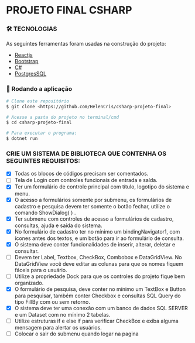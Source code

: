# PROJETO FINAL CSHARP

### 🛠 TECNOLOGIAS

As seguintes ferramentas foram usadas na construção do projeto:

  - [Reactjs](https://reactjs.org/)
  - [Bootstrap](https://getbootstrap.com/)
  - [C#](https://docs.microsoft.com/en-us/dotnet/csharp/)
  - [PostgresSQL](https://www.postgresql.org/)

### 🎲 Rodando a aplicação

```bash
# Clone este repositório
$ git clone <https://github.com/HelenCris/csharp-projeto-final>

# Acesse a pasta do projeto no terminal/cmd
$ cd csharp-projeto-final

# Para executar o programa:
$ dotnet run

```

### CRIE UM SISTEMA DE BIBLIOTECA QUE CONTENHA OS SEGUINTES REQUISITOS:
  - [x] Todas os blocos de códigos precisam ser comentados.
  - [ ] Tela de Login com controles funcionais de entrada e saída.
  - [x] Ter um formulário de controle principal com título, logotipo do sistema e menu.
  - [x] O acesso a formulários somente por submenu, os formulários de cadastro e pesquisa devem ter somente o botão fechar, utilize o comando ShowDialog( ) .
  - [x] Ter submenu com controles de acesso a formulários de cadastro, consultas, ajuda e saída do sistema.
  - [x] No formulário de cadastro ter no mínimo um bindingNavigator1, com ícones antes dos textos, e um botão para ir ao formulário de consulta. 
  - [x] O sistema deve conter funcionalidades de inserir, alterar, deletar e consultar. 
  - [ ] Devem ter Label, Textbox, CheckBox, Combobox e DataGridView. No DataGridView você deve editar as colunas para que os nomes fiquem fáceis para o usuário.
  - [ ] Utilize a propriedade Dock para que os controles do projeto fique bem organizado.
  - [x] O formulário de pesquisa, deve conter no mínimo um TextBox e Button para pesquisar, também conter Checkbox e consultas SQL Query do tipo FillBy com ou sem retorno.  
  - [x] O sistema deve ter uma conexão com um banco de dados SQL SERVER e um Dataset com no mínimo 2 tabelas.
  - [ ] Utilize estruturas if e else if para verificar CheckBox e exiba alguma mensagem para alertar os usuários. 
  - [ ] Colocar o sair do submenu quando logar na pagina